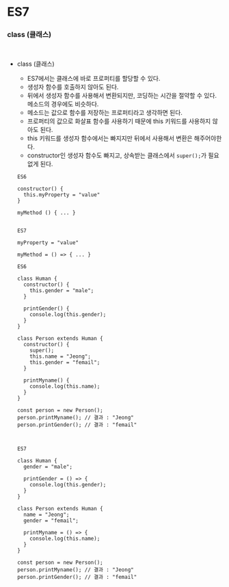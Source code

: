 # ES7

### class (클래스)

<br />

- class (클래스)

  - ES7에서는 클래스에 바로 프로퍼티를 할당할 수 있다.
  - 생성자 함수를 호출하지 않아도 된다.
  - 뒤에서 생성자 함수를 사용해서 변환되지만, 코딩하는 시간을 절약할 수 있다. 메소드의 경우에도 비슷하다.
  - 메소드는 값으로 함수를 저장하는 프로퍼티라고 생각하면 된다.
  - 프로퍼티의 값으로 화살표 함수를 사용하기 때문에 this 키워드를 사용하지 않아도 된다.
  - this 키워드를 생성자 함수에서는 빠지지만 뒤에서 사용해서 변환은 해주어야한다.
  - constructor인 생성자 함수도 빠지고, 상속받는 클래스에서 `super();`가 필요없게 된다.

  ```
  ES6

  constructor() {
    this.myProperty = "value"
  }

  myMethod () { ... }


  ES7

  myProperty = "value"

  myMethod = () => { ... }
  ```

  ```
  ES6

  class Human {
    constructor() {
      this.gender = "male";
    }

    printGender() {
      console.log(this.gender);
    }
  }

  class Person extends Human {
    constructor() {
      super();
      this.name = "Jeong";
      this.gender = "femail";
    }

    printMyname() {
      console.log(this.name);
    }
  }

  const person = new Person();
  person.printMyname(); // 결과 : "Jeong"
  person.printGender(); // 결과 : "femail"



  ES7

  class Human {
    gender = "male";

    printGender = () => {
      console.log(this.gender);
    }
  }

  class Person extends Human {
    name = "Jeong";
    gender = "femail";

    printMyname = () => {
      console.log(this.name);
    }
  }

  const person = new Person();
  person.printMyname(); // 결과 : "Jeong"
  person.printGender(); // 결과 : "femail"
  ```
